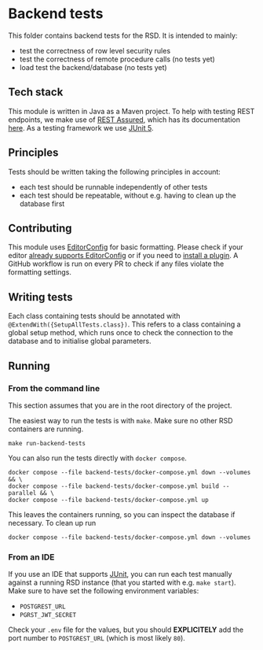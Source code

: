 <!--
SPDX-FileCopyrightText: 2023 - 2024 Ewan Cahen (Netherlands eScience Center) <e.cahen@esciencecenter.nl>
SPDX-FileCopyrightText: 2023 - 2024 Netherlands eScience Center

SPDX-License-Identifier: CC-BY-4.0
-->

# Backend tests

This folder contains backend tests for the RSD. It is intended to mainly:
- test the correctness of row level security rules
- test the correctness of remote procedure calls (no tests yet)
- load test the backend/database (no tests yet)

## Tech stack

This module is written in Java as a Maven project.
To help with testing REST endpoints, we make use of [REST Assured](https://rest-assured.io/), which has its documentation [here](https://github.com/rest-assured/rest-assured/wiki/Usage).
As a testing framework we use [JUnit 5](https://junit.org/junit5/).

## Principles

Tests should be written taking the following principles in account:
- each test should be runnable independently of other tests
- each test should be repeatable, without e.g. having to clean up the database first

## Contributing

This module uses [EditorConfig](https://editorconfig.org/) for basic formatting. Please check if your editor [already supports EditorConfig](https://editorconfig.org/#pre-installed) or if you need to [install a plugin](https://editorconfig.org/#download). A GitHub workflow is run on every PR to check if any files violate the formatting settings.

## Writing tests

Each class containing tests should be annotated with `@ExtendWith({SetupAllTests.class})`. This refers to a class containing a global setup method, which runs once to check the connection to the database and to initialise global parameters.

## Running

### From the command line

This section assumes that you are in the root directory of the project.

The easiest way to run the tests is with `make`. Make sure no other RSD containers are running.

```shell
make run-backend-tests
```

You can also run the tests directly with `docker compose`.
```shell
docker compose --file backend-tests/docker-compose.yml down --volumes && \
docker compose --file backend-tests/docker-compose.yml build --parallel && \
docker compose --file backend-tests/docker-compose.yml up
```
This leaves the containers running, so you can inspect the database if necessary. To clean up run
```shell
docker compose --file backend-tests/docker-compose.yml down --volumes
```

### From an IDE
If you use an IDE that supports [JUnit](https://junit.org/junit5/), you can run each test manually against a running RSD instance (that you started with e.g. `make start`).
Make sure to have set the following environment variables:
- `POSTGREST_URL`
- `PGRST_JWT_SECRET`

Check your `.env` file for the values, but you should **EXPLICITELY** add the port number to `POSTGREST_URL` (which is most likely `80`).
